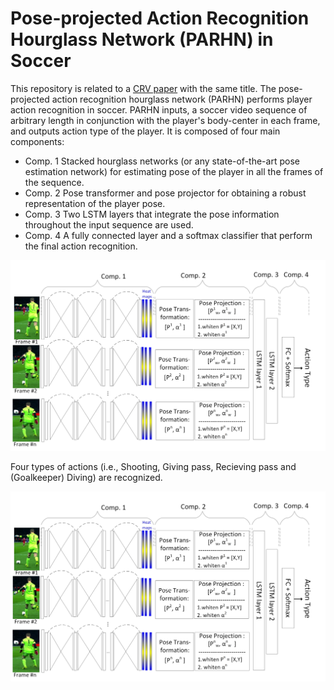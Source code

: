 # Pose-projected Action Recognition Hourglass Network (PARHN) in Soccer

This repository is related to a [CRV paper](https://ieeexplore.ieee.org/abstract/document/8781607) with the same title. The pose-projected action recognition hourglass network (PARHN) performs player action recognition in soccer.  PARHN inputs, a soccer video sequence of arbitrary length in conjunction with the player's body-center in each frame, and outputs action type of the player. It is composed of four main components: 
+ Comp. 1 Stacked hourglass networks (or any state-of-the-art pose estimation network) for estimating pose of the player in all the frames of the sequence.
+ Comp. 2 Pose transformer and pose projector for obtaining a robust representation of the player pose. 
+ Comp. 3 Two LSTM layers that integrate the pose information throughout the input sequence are used. 
+ Comp. 4 A fully connected layer and a softmax classifier that perform the final action recognition.



<p align="center">
  <img width="800" src="https://github.com/MehrnazFani/Action-Recognition-in-Soccer/blob/81e0e43bbb4e4442ec2360f0ba23272c7bdacfb7/images/PARHN.jpg" alt="PAHRN"
</p>

Four types of actions (i.e., Shooting, Giving pass, Recieving pass and (Goalkeeper) Diving) are recognized.
  
<p align="center">
  <img width="800" src="https://github.com/MehrnazFani/Action-Recognition-in-Soccer/blob/81e0e43bbb4e4442ec2360f0ba23272c7bdacfb7/images/PARHN.jpg" alt="PAHRN"
</p>
